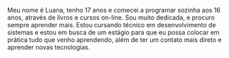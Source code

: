 Meu nome é Luana, tenho 17 anos e comecei a programar sozinha aos 16 anos, através de livros e cursos on-line. Sou muito dedicada, e procuro sempre aprender mais. Estou cursando técnico em desenvolvimento de sistemas e estou em busca de um estágio para que eu possa colocar em prática tudo que venho aprendendo, além de ter um contato mais direto e aprender novas tecnologias. 
